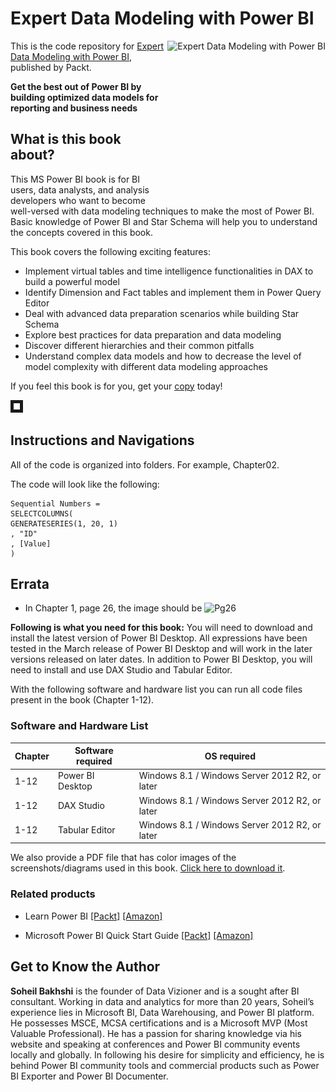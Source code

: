 # Expert Data Modeling with Power BI

<a href="https://www.packtpub.com/product/expert-data-modeling-with-power-bi/9781800205697?utm_source=github&utm_medium=repository&utm_campaign=9781800205697"><img src="https://static.packt-cdn.com/products/9781800205697/cover/smaller" alt="Expert Data Modeling with Power BI" height="256px" align="right"></a>

This is the code repository for [Expert Data Modeling with Power BI](https://www.packtpub.com/product/expert-data-modeling-with-power-bi/9781800205697?utm_source=github&utm_medium=repository&utm_campaign=9781800205697), published by Packt.

**Get the best out of Power BI by building optimized data models for reporting and business needs**

## What is this book about?
This MS Power BI book is for BI users, data analysts, and analysis developers who want to become well-versed with data modeling techniques to make the most of Power BI. Basic knowledge of Power BI and Star Schema will help you to understand the concepts covered in this book.

This book covers the following exciting features: 
* Implement virtual tables and time intelligence functionalities in DAX to build a powerful model
* Identify Dimension and Fact tables and implement them in Power Query Editor
* Deal with advanced data preparation scenarios while building Star Schema
* Explore best practices for data preparation and data modeling
* Discover different hierarchies and their common pitfalls
* Understand complex data models and how to decrease the level of model complexity with different data modeling approaches

If you feel this book is for you, get your [copy](https://www.amazon.com/dp/1800205694) today!

<a href="https://www.packtpub.com/?utm_source=github&utm_medium=banner&utm_campaign=GitHubBanner"><img src="https://raw.githubusercontent.com/PacktPublishing/GitHub/master/GitHub.png" alt="https://www.packtpub.com/" border="5" /></a>

## Instructions and Navigations
All of the code is organized into folders. For example, Chapter02.

The code will look like the following:
```
Sequential Numbers =
SELECTCOLUMNS(
GENERATESERIES(1, 20, 1)
, "ID"
, [Value]
)
```

## Errata
* In Chapter 1, page 26, the image should be 
![Pg26](https://user-images.githubusercontent.com/18325091/133448100-8da83dee-3da6-4acd-a45a-c58000919273.png)



**Following is what you need for this book:**
You will need to download and install the latest version of Power BI Desktop. All
expressions have been tested in the March release of Power BI Desktop and will work in
the later versions released on later dates. In addition to Power BI Desktop, you will need
to install and use DAX Studio and Tabular Editor.	

With the following software and hardware list you can run all code files present in the book (Chapter 1-12).

### Software and Hardware List



| Chapter  | Software required                   | OS required                        |
| -------- | ------------------------------------| -----------------------------------|
| 1-12	   | Power BI Desktop                    | Windows 8.1 / Windows Server 2012 R2, or later |
| 1-12     | DAX Studio                          | Windows 8.1 / Windows Server 2012 R2, or later |
| 1-12     | Tabular Editor                      | Windows 8.1 / Windows Server 2012 R2, or later |



We also provide a PDF file that has color images of the screenshots/diagrams used in this book. [Click here to download it](https://static.packt-cdn.com/downloads/9781800205697_ColorImages.pdf). 


### Related products <Other books you may enjoy>
* Learn Power BI [[Packt]](https://www.packtpub.com/free-ebook/learn-power-bi/9781838644482) [[Amazon]](https://www.amazon.com/dp/1838644482)

* Microsoft Power BI Quick Start Guide [[Packt]](https://www.packtpub.com/product/microsoft-power-bi-quick-start-guide/9781789138221) [[Amazon]](https://www.amazon.com/dp/1789138221)

## Get to Know the Author

**Soheil Bakhshi** 
is the founder of Data Vizioner and is a sought after BI consultant. Working in data and analytics for more than 20 years, Soheil’s experience lies in Microsoft BI, 
Data Warehousing, and Power BI platform. He possesses MSCE, MCSA certifications and is a Microsoft MVP (Most Valuable Professional).
He has a passion for sharing knowledge via his website and speaking at conferences and Power BI community events locally and globally. 
In following his desire for simplicity and efficiency, he is behind Power BI community tools and commercial products such as Power BI Exporter and Power BI Documenter.	

